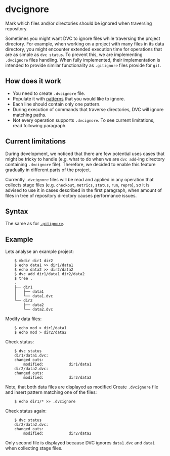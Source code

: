 # dvcignore

Mark which files and/or directories should be ignored when traversing
repository.

Sometimes you might want DVC to ignore files while traversing the project
directory. For example, when working on a project with many files in its data
directory, you might encounter extended execution time for operations that are
as simple as `dvc status`. To prevent this, we are implementing `.dvcignore`
files handling. When fully implemented, their implementation is intended to
provide similar functionality as `.gitignore` files provide for `git`.

## How does it work

- You need to create `.dvcignore` file.
- Populate it with [patterns](https://git-scm.com/docs/gitignore) that you would
  like to ignore.
- Each line should contain only one pattern.
- During execution of commands that traverse directories, DVC will ignore
  matching paths.
- Not every operation supports `.dvcignore`. To see current limitations, read
  following paragraph.

## Current limitations

During development, we noticed that there are few potential uses cases that
might be tricky to handle (e.g. what to do when we are `dvc add`-ing directory
containing `.dvcignore` file). Therefore, we decided to enable this feature
gradually in different parts of the project.

Currently `.dvcignore` files will be read and applied in any operation that
collects stage files (e.g. `checkout`, `metrics`, `status`, `run`, `repro`), so
it is advised to use it in cases described in the first paragraph, when amount
of files in tree of repository directory causes performance issues.

## Syntax

The same as for [`.gitignore`](https://git-scm.com/docs/gitignore).

## Example

Lets analyse an example project:

```dvc
    $ mkdir dir1 dir2
    $ echo data1 >> dir1/data1
    $ echo data2 >> dir2/data2
    $ dvc add dir1/data1 dir2/data2
    $ tree .
    .
    ├── dir1
    │   ├── data1
    │   └── data1.dvc
    └── dir2
        ├── data2
        └── data2.dvc
```

Modify data files:

```dvc
    $ echo mod > dir1/data1
    $ echo mod > dir2/data2
```

Check status:

```dvc
    $ dvc status
    dir1/data1.dvc:
	changed outs:
		modified:           dir1/data1
    dir2/data2.dvc:
	changed outs:
		modified:           dir2/data2
```

Note, that both data files are displayed as modified Create `.dvcignore` file
and insert pattern matching one of the files:

```dvc
    $ echo dir1/* >> .dvcignore
```

Check status again:

```dvc
    $ dvc status
    dir2/data2.dvc:
	changed outs:
		modified:           dir2/data2
```

Only second file is displayed because DVC ignores `data1.dvc` and `data1` when
collecting stage files.
